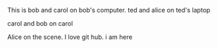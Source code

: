 This is bob and carol on bob's computer.
ted and alice on ted's laptop

carol and bob on carol

Alice on the scene. I love git hub.
i am here
